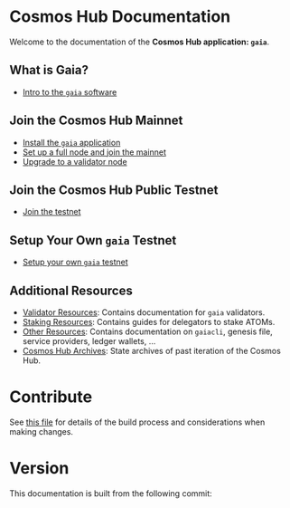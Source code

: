 <!--
parent:
  order: false
layout: home
-->

# Cosmos Hub Documentation

Welcome to the documentation of the **Cosmos Hub application: `gaia`**.

## What is Gaia?

- [Intro to the `gaia` software](./running-a-node/what-is-gaia.md)

## Join the Cosmos Hub Mainnet

- [Install the `gaia` application](./running-a-node/installation.md)
- [Set up a full node and join the mainnet](./running-a-node/join-mainnet.md)
- [Upgrade to a validator node](./validators/validator-setup.md)

## Join the Cosmos Hub Public Testnet

- [Join the testnet](./running-a-node/join-testnet.md)

## Setup Your Own `gaia` Testnet

- [Setup your own `gaia` testnet](./running-a-node/deploy-testnet.md)

## Additional Resources

- [Validator Resources](./validators/README.md): Contains documentation for `gaia` validators.
- [Staking Resources](./staking-atoms/README.md): Contains guides for delegators to stake ATOMs.
- [Other Resources](./resources/README.md): Contains documentation on `gaiacli`, genesis file, service providers, ledger wallets, ...
- [Cosmos Hub Archives](./resources/archives.md): State archives of past iteration of the Cosmos Hub.

# Contribute

See [this file](./DOCS_README.md) for details of the build process and
considerations when making changes.

# Version

This documentation is built from the following commit:

